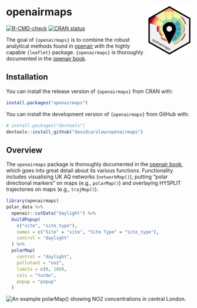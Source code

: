 
<!-- README.md is generated from README.Rmd. Please edit that file -->

# openairmaps <img src="man/figures/logo.png" align="right" height="134" />

<!-- badges: start -->

[![R-CMD-check](https://github.com/davidcarslaw/openairmaps/actions/workflows/R-CMD-check.yaml/badge.svg)](https://github.com/davidcarslaw/openairmaps/actions/workflows/R-CMD-check.yaml)
[![CRAN
status](https://www.r-pkg.org/badges/version/openairmaps)](https://CRAN.R-project.org/package=openairmaps)
<!-- badges: end -->

The goal of `{openairmaps}` is to combine the robust analytical methods
found in [openair](https://davidcarslaw.github.io/openair/) with the
highly capable `{leaflet}` package. `{openairmaps}` is thoroughly
documented in the [openair
book](https://bookdown.org/david_carslaw/openair/maps-overview.html).

## Installation

You can install the release version of `{openairmaps}` from CRAN with:

``` r
install.packages("openairmaps")
```

You can install the development version of `{openairmaps}` from GitHub
with:

``` r
# install.packages("devtools")
devtools::install_github("davidcarslaw/openairmaps")
```

## Overview

The `openairmaps` package is thoroughly documented in the [openair
book](https://bookdown.org/david_carslaw/openair/maps-overview.html),
which goes into great detail about its various functions. Functionality
includes visualising UK AQ networks (`networkMap()`), putting “polar
directional markers” on maps (e.g., `polarMap()`) and overlaying HYSPLIT
trajectories on maps (e.g., `trajMap()`).

``` r
library(openairmaps)
polar_data %>%
  openair::cutData("daylight") %>%
  buildPopup(
    c("site", "site_type"),
    names = c("Site" = "site", "Site Type" = "site_type"),
    control = "daylight"
  ) %>%
  polarMap(
    control = "daylight",
    pollutant = "no2",
    limits = c(0, 180),
    cols = "turbo",
    popup = "popup"
  )
```

![An example `polarMap()` showing NO2 concentrations in central
London.](man/figures/README-examplemap.png)
